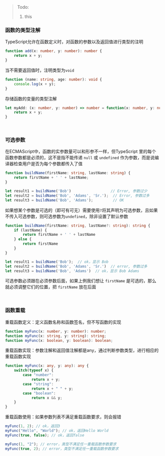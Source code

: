 > Todo:
>
> 1. this

### 函数的类型注解

TypeScript允许在函数定义时，对函数的参数以及返回值进行类型的注明

```typescript
function add(x: number, y: number): number {
    return x + y;
}
```

当不需要返回值时，注明类型为`void`

```typescript
function (name: string, age: number): void {
    console.log(x + y);
}
```

存储函数的变量的类型注解

```typescript
let myAdd: (x: number, y: number) => number = function(x: number, y: number): number {
    return x + y;
}
```

<br>

### 可选参数

在ECMAScript中，函数的实参数量可以和形参不一样，但TypeScript 里的每个函数参数都是必须的，这不是指不能传递 `null` 或 `undefined` 作为参数，而是说编译器检查用户是否为每个参数都传入了值

```typescript
function buildName(firstName: string, lastName: string) {
    return firstName + ' ' + lastName;
}

let result1 = buildName('Bob')                  // Error, 参数过少
let result2 = buildName('Bob', 'Adams', 'Sr.');  // Error, 参数过多
let result3 = buildName('Bob', 'Adams');         // OK
```

如果想某个参数是可选的（即可有可无）需要使用`?`将其声明为可选参数，且如果不传入可选参数，则可选参数为`undefined`，除非设置了默认参数

```typescript
function buildName(firstName: string, lastName?: string): string {
    if (lastName) {
        return firstName + ' ' + lastName
    } else {
        return firstName
    }
}

let result1 = buildName('Bob');  // ok，显示 Bob
let result2 = buildName('Bob', 'Adams', 'Sr.')  // error, 参数过多
let result3 = buildName('Bob', 'Adams')  // ok，显示 Bob Adams
```

可选参数必须跟在必须参数后面，如果上例我们想让 `firstName` 是可选的，那么就必须调整它们的位置，把 `firstName` 放在后面

<br/>

### 函数重载

重载函数定义：定义函数名称和函数签名，但不写函数的实现

```typescript
function myFunc(x: number, y: number): number;
function myFunc(x: string, y: string): string;
function myFunc(x: boolean, y: boolean): boolean;
```

重载函数实现：参数注解和返回值注解都是any，通过判断参数类型，进行相应的重载函数实现

```typescript
function myFunc(x: any, y: any): any {
    switch(typeof x) {
        case "number":
            return x + y;
        case "string":
            return x + " " + y;
        case "boolean":
            return x && y;
    }
}
```

重载函数使用：如果参数列表不满足重载函数要求，则会报错

```typescript
myFunc(1, 2); // ok，返回3
myFunc("Hello", "World"); // ok，返回Hello World
myFunc(true, false); // ok，返回false

myFunc(1, "2"); // error，类型不满足任一重载函数参数要求
myFunc(true, 2); // error，类型不满足任一重载函数参数要求
```
